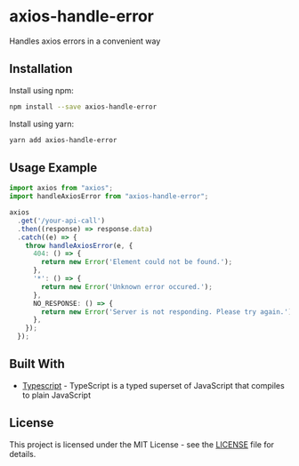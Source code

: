 # axios-handle-error

Handles axios errors in a convenient way

## Installation

Install using npm:

```sh
npm install --save axios-handle-error
```

Install using yarn:

```sh
yarn add axios-handle-error
```

## Usage Example

```ts
import axios from "axios";
import handleAxiosError from "axios-handle-error";

axios
  .get('/your-api-call')
  .then((response) => response.data)
  .catch((e) => {
    throw handleAxiosError(e, {
      404: () => {
        return new Error('Element could not be found.');
      },
      '*': () => {
        return new Error('Unknown error occured.');
      },
      NO_RESPONSE: () => {
        return new Error('Server is not responding. Please try again.');
      },
    });
  });
```

## Built With

* [Typescript](https://www.typescriptlang.org/) - TypeScript is a typed superset of JavaScript that compiles to plain JavaScript

## License

This project is licensed under the MIT License - see the [LICENSE](LICENSE) file for details.